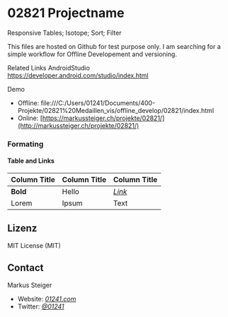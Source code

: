 # 02821 Projectname
Responsive Tables; Isotope; Sort; Filter

This files are hosted on Github for test purpose only. I am searching for a simple workflow for Offline Developement and versioning.

Related Links
AndroidStudio https://developer.android.com/studio/index.html

Demo

* Offline: file:///C:/Users/01241/Documents/400-Projekte/02821%20Medaillen_vis/offline_develop/02821/index.html
* Online: [https://markussteiger.ch/projekte/02821/](http://markussteiger.ch/projekte/02821/)


### Formating
#### Table and Links
| Column Title | Column Title | Column Title |
| :-------- | :-------- | :------------------------- |
| **Bold** | Hello | [_Link_](http://www.01241.com) |
| Lorem | Ipsum | Text |



## Lizenz

MIT License (MIT)

## Contact

Markus Steiger

* Website: [_01241.com_](http://www.01241.com)
* Twitter: [_@01241_](https://twitter.com/01241)
